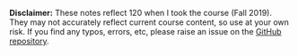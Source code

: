 **Disclaimer:** These notes reflect 120 when I took the course (Fall
2019). They may not accurately reflect current course content, so use at
your own risk. If you find any typos, errors, etc, please raise an issue
on the [GitHub repository](https://github.com/parandea17/BerkeleyNotes).

